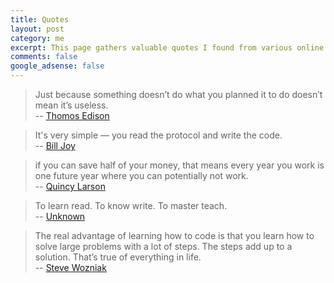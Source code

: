 ```yaml
---
title: Quotes
layout: post
category: me
excerpt: This page gathers valuable quotes I found from various online sources
comments: false
google_adsense: false
---
```

> Just because something doesn’t do what you planned it to do doesn’t mean it’s useless.  
> -- [Thomos Edison](https://en.wikipedia.org/wiki/Thomas_Edison)

> It's very simple — you read the protocol and write the code.  
> -- [Bill Joy](https://en.wikipedia.org/wiki/Bill_Joy)

> if you can save half of your money, that means every year you work is one future year where you can potentially not work.  
> -- [Quincy Larson](https://github.com/QuincyLarson)

> To learn read. To know write. To master teach.  
> -- [Unknown](#)

> The real advantage of learning how to code is that you learn how to solve large problems with a lot of steps. The steps add up to a solution. That’s true of everything in life.  
> -- [Steve Wozniak](https://en.wikipedia.org/wiki/Steve_Wozniak)

